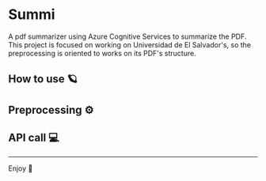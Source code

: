 # Summi

A pdf summarizer using Azure Cognitive Services to summarize the PDF. This project is focused on working on Universidad
de El Salvador's, so the preprocessing is oriented to works on its PDF's structure.

## How to use :ringed_planet:
## Preprocessing :gear:
## API call :computer:

----
Enjoy :bamboo: